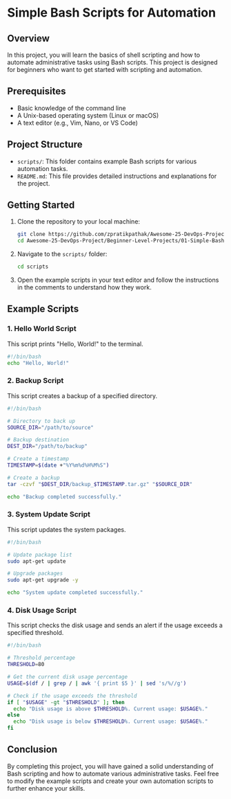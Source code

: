 # Simple Bash Scripts for Automation

## Overview

In this project, you will learn the basics of shell scripting and how to automate administrative tasks using Bash scripts. This project is designed for beginners who want to get started with scripting and automation.

## Prerequisites

- Basic knowledge of the command line
- A Unix-based operating system (Linux or macOS)
- A text editor (e.g., Vim, Nano, or VS Code)

## Project Structure

- `scripts/`: This folder contains example Bash scripts for various automation tasks.
- `README.md`: This file provides detailed instructions and explanations for the project.

## Getting Started

1. Clone the repository to your local machine:
   ```bash
   git clone https://github.com/zpratikpathak/Awesome-25-DevOps-Project.git
   cd Awesome-25-DevOps-Project/Beginner-Level-Projects/01-Simple-Bash-Scripts-for-Automation
   ```

2. Navigate to the `scripts/` folder:
   ```bash
   cd scripts
   ```

3. Open the example scripts in your text editor and follow the instructions in the comments to understand how they work.

## Example Scripts

### 1. Hello World Script

This script prints "Hello, World!" to the terminal.

```bash
#!/bin/bash
echo "Hello, World!"
```

### 2. Backup Script

This script creates a backup of a specified directory.

```bash
#!/bin/bash

# Directory to back up
SOURCE_DIR="/path/to/source"

# Backup destination
DEST_DIR="/path/to/backup"

# Create a timestamp
TIMESTAMP=$(date +"%Y%m%d%H%M%S")

# Create a backup
tar -czvf "$DEST_DIR/backup_$TIMESTAMP.tar.gz" "$SOURCE_DIR"

echo "Backup completed successfully."
```

### 3. System Update Script

This script updates the system packages.

```bash
#!/bin/bash

# Update package list
sudo apt-get update

# Upgrade packages
sudo apt-get upgrade -y

echo "System update completed successfully."
```

### 4. Disk Usage Script

This script checks the disk usage and sends an alert if the usage exceeds a specified threshold.

```bash
#!/bin/bash

# Threshold percentage
THRESHOLD=80

# Get the current disk usage percentage
USAGE=$(df / | grep / | awk '{ print $5 }' | sed 's/%//g')

# Check if the usage exceeds the threshold
if [ "$USAGE" -gt "$THRESHOLD" ]; then
  echo "Disk usage is above $THRESHOLD%. Current usage: $USAGE%."
else
  echo "Disk usage is below $THRESHOLD%. Current usage: $USAGE%."
fi
```

## Conclusion

By completing this project, you will have gained a solid understanding of Bash scripting and how to automate various administrative tasks. Feel free to modify the example scripts and create your own automation scripts to further enhance your skills.
